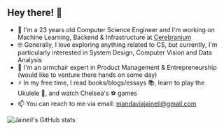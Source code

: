 ## Hey there! 👋

- 🔭  I'm a 23 years old Computer Science Engineer and I'm working on Machine Learning, Backend & Infrastructure at [Cerebranium](https://cerebranium.com/)
- 🤓  Generally, I love exploring anything related to CS, but currently, I'm particularly interested in System Design, Computer Vision and Data Analysis
- 🌱  I'm an armchair expert in Product Management & Entrepreneurship (would like to venture there hands on some day) 
- ⚡  In my free time, I read books/blogs/essays 📚, learn to play the Ukulele 🎸, and watch Chelsea's ⚽️ games
- 📫  You can reach to me via email: mandaviajaineil@gmail.com

<img alt="Jaineil's GitHub stats" align="left" src="https://github-readme-stats.vercel.app/api?username=jaineil&hide_border=true&show_icons=true&theme=vision-friendly-dark&include_all_commits=true&count_private=true">
